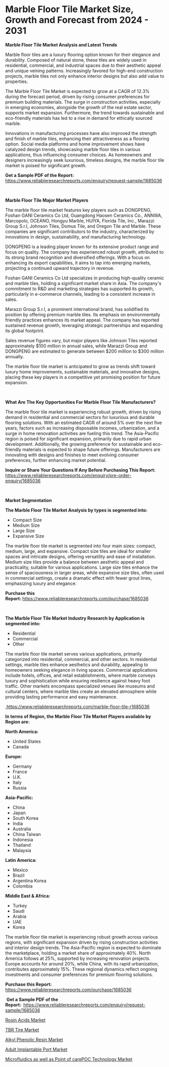 <p><h1>Marble Floor Tile Market Size, Growth and Forecast from 2024 - 2031</h1></p><p><strong>Marble Floor Tile Market Analysis and Latest Trends</strong></p>
<p><p>Marble floor tiles are a luxury flooring option known for their elegance and durability. Composed of natural stone, these tiles are widely used in residential, commercial, and industrial spaces due to their aesthetic appeal and unique veining patterns. Increasingly favored for high-end construction projects, marble tiles not only enhance interior designs but also add value to properties.</p><p>The Marble Floor Tile Market is expected to grow at a CAGR of 12.3% during the forecast period, driven by rising consumer preferences for premium building materials. The surge in construction activities, especially in emerging economies, alongside the growth of the real estate sector, supports market expansion. Furthermore, the trend towards sustainable and eco-friendly materials has led to a rise in demand for ethically sourced marble.</p><p>Innovations in manufacturing processes have also improved the strength and finish of marble tiles, enhancing their attractiveness as a flooring option. Social media platforms and home improvement shows have catalyzed design trends, showcasing marble floor tiles in various applications, thus influencing consumer choices. As homeowners and designers increasingly seek luxurious, timeless designs, the marble floor tile market is poised for significant growth.</p></p>
<p><strong>Get a Sample PDF of the Report:&nbsp;</strong> <a href="https://www.reliableresearchreports.com/enquiry/request-sample/1685036?utm_campaign=28&utm_medium=2&utm_source=Github&utm_content=ia&utm_term=11112024&utm_id=marble-floor-tile">https://www.reliableresearchreports.com/enquiry/request-sample/1685036</a></p>
<p>&nbsp;</p>
<p><strong>Marble Floor Tile Major Market Players</strong></p>
<p><p>The marble floor tile market features key players such as DONGPENG, Foshan GANI Ceramics Co Ltd, Guangdong Haosen Ceramics Co., ANNWA, Marcopolo, OCEANO, Hongyu Marble, HUIYA, Florida Tile, Inc., Marazzi Group S.r.l, Johnson Tiles, Domus Tile, and Oregon Tile and Marble. These companies are significant contributors to the industry, characterized by innovations in design, sustainability, and manufacturing technology.</p><p>DONGPENG is a leading player known for its extensive product range and focus on quality. The company has experienced robust growth, attributed to its strong brand recognition and diversified offerings. With a focus on enhancing its export capabilities, it aims to tap into emerging markets, projecting a continued upward trajectory in revenue.</p><p>Foshan GANI Ceramics Co Ltd specializes in producing high-quality ceramic and marble tiles, holding a significant market share in Asia. The company's commitment to R&D and marketing strategies has supported its growth, particularly in e-commerce channels, leading to a consistent increase in sales.</p><p>Marazzi Group S.r.l, a prominent international brand, has solidified its position by offering premium marble tiles. Its emphasis on environmentally friendly practices enhances its market appeal. The company has reported sustained revenue growth, leveraging strategic partnerships and expanding its global footprint.</p><p>Sales revenue figures vary, but major players like Johnson Tiles reported approximately $100 million in annual sales, while Marazzi Group and DONGPENG are estimated to generate between $200 million to $300 million annually. </p><p>The marble floor tile market is anticipated to grow as trends shift toward luxury home improvements, sustainable materials, and innovative designs, placing these key players in a competitive yet promising position for future expansion.</p></p>
<p>&nbsp;</p>
<p><strong>What Are The Key Opportunities For Marble Floor Tile Manufacturers?</strong></p>
<p><p>The marble floor tile market is experiencing robust growth, driven by rising demand in residential and commercial sectors for luxurious and durable flooring solutions. With an estimated CAGR of around 5% over the next five years, factors such as increasing disposable incomes, urbanization, and a surge in home renovation activities are fueling this trend. The Asia-Pacific region is poised for significant expansion, primarily due to rapid urban development. Additionally, the growing preference for sustainable and eco-friendly materials is expected to shape future offerings. Manufacturers are innovating with designs and finishes to meet evolving consumer preferences, further enhancing market potential.</p></p>
<p><strong>Inquire or Share Your Questions If Any Before Purchasing This Report:</strong> <a href="https://www.reliableresearchreports.com/enquiry/pre-order-enquiry/1685036?utm_campaign=28&utm_medium=2&utm_source=Github&utm_content=ia&utm_term=11112024&utm_id=marble-floor-tile">https://www.reliableresearchreports.com/enquiry/pre-order-enquiry/1685036</a></p>
<p>&nbsp;</p>
<p><strong>Market Segmentation</strong></p>
<p><strong>The Marble Floor Tile Market Analysis by types is segmented into:</strong></p>
<p><ul><li>Compact Size</li><li>Medium Size</li><li>Large Size</li><li>Expansive Size</li></ul></p>
<p><p>The marble floor tile market is segmented into four main sizes: compact, medium, large, and expansive. Compact size tiles are ideal for smaller spaces and intricate designs, offering versatility and ease of installation. Medium size tiles provide a balance between aesthetic appeal and practicality, suitable for various applications. Large size tiles enhance the sense of spaciousness in larger areas, while expansive size tiles, often used in commercial settings, create a dramatic effect with fewer grout lines, emphasizing luxury and elegance.</p></p>
<p><strong>Purchase this Report:&nbsp;</strong><a href="https://www.reliableresearchreports.com/purchase/1685036?utm_campaign=28&utm_medium=2&utm_source=Github&utm_content=ia&utm_term=11112024&utm_id=marble-floor-tile">https://www.reliableresearchreports.com/purchase/1685036</a></p>
<p>&nbsp;</p>
<p><strong>The Marble Floor Tile Market Industry Research by Application is segmented into:</strong></p>
<p><ul><li>Residential</li><li>Commercial</li><li>Other</li></ul></p>
<p><p>The marble floor tile market serves various applications, primarily categorized into residential, commercial, and other sectors. In residential settings, marble tiles enhance aesthetics and durability, appealing to homeowners seeking elegance in living spaces. Commercial applications include hotels, offices, and retail establishments, where marble conveys luxury and sophistication while ensuring resilience against heavy foot traffic. Other markets encompass specialized venues like museums and cultural centers, where marble tiles create an elevated atmosphere while providing lasting performance and easy maintenance.</p></p>
<p><a href="https://www.reliableresearchreports.com/marble-floor-tile-r1685036?utm_campaign=28&utm_medium=2&utm_source=Github&utm_content=ia&utm_term=11112024&utm_id=marble-floor-tile">&nbsp;https://www.reliableresearchreports.com/marble-floor-tile-r1685036</a></p>
<p><strong>In terms of Region, the Marble Floor Tile Market Players available by Region are:</strong></p>
<p>
    <p> <strong> North America: </strong>
        <ul>
            <li>United States</li>
            <li>Canada</li>
        </ul>
        </p> 
    <p> <strong> Europe: </strong>
        <ul>
            <li>Germany</li>
            <li>France</li>
            <li>U.K.</li>
            <li>Italy</li>
            <li>Russia</li>
        </ul>
        </p> 
    <p> <strong> Asia-Pacific: </strong>
        <ul>
            <li>China</li>
            <li>Japan</li>
            <li>South Korea</li>
            <li>India</li>
            <li>Australia</li>
            <li>China Taiwan</li>
            <li>Indonesia</li>
            <li>Thailand</li>
            <li>Malaysia</li>
        </ul>
        </p> 
    <p> <strong> Latin America: </strong>
        <ul>
            <li>Mexico</li>
            <li>Brazil</li>
            <li>Argentina Korea</li>
            <li>Colombia</li>
        </ul>
        </p> 
    <p> <strong> Middle East & Africa: </strong>
        <ul>
            <li>Turkey</li>
            <li>Saudi</li>
            <li>Arabia</li>
            <li>UAE</li>
            <li>Korea</li>
        </ul>
    </p>
    </p>
<p><p>The marble floor tile market is experiencing robust growth across various regions, with significant expansion driven by rising construction activities and interior design trends. The Asia-Pacific region is expected to dominate the marketplace, holding a market share of approximately 40%. North America follows at 25%, supported by increasing renovation projects. Europe accounts for around 20%, while China, with its rapid urbanization, contributes approximately 15%. These regional dynamics reflect ongoing investments and consumer preferences for premium flooring solutions.</p></p>
<p><strong>Purchase this Report: </strong><a href="https://www.reliableresearchreports.com/purchase/1685036?utm_campaign=28&utm_medium=2&utm_source=Github&utm_content=ia&utm_term=11112024&utm_id=marble-floor-tile">https://www.reliableresearchreports.com/purchase/1685036</a></p>
<p>&nbsp;<strong>Get a Sample PDF of the Report:&nbsp;&nbsp;</strong><a href="https://www.reliableresearchreports.com/enquiry/request-sample/1685036?utm_campaign=28&utm_medium=2&utm_source=Github&utm_content=ia&utm_term=11112024&utm_id=marble-floor-tile">https://www.reliableresearchreports.com/enquiry/request-sample/1685036</a></p>
<p><strong></strong></p>
<p><p><a href="https://github.com/OrlandoHBarks/Market-Research-Report-List-1/blob/main/rosin-acids-market.md?utm_campaign=28&utm_medium=2&utm_source=Github&utm_content=ia&utm_term=11112024&utm_id=marble-floor-tile">Rosin Acids Market</a></p><p><a href="https://www.linkedin.com/pulse/opportunities-challenges-tbr-tire-market-strategic-insights-p9x7e?utm_campaign=28&utm_medium=2&utm_source=Github&utm_content=ia&utm_term=11112024&utm_id=marble-floor-tile">TBR Tire Market</a></p><p><a href="https://github.com/NathanColeman327/Market-Research-Report-List-1/blob/main/alkyl-phenolic-resin-market.md?utm_campaign=28&utm_medium=2&utm_source=Github&utm_content=ia&utm_term=11112024&utm_id=marble-floor-tile">Alkyl Phenolic Resin Market</a></p><p><a href="https://issuu.com/reportprime-2/docs/adult-implantable-port-market-size-_a7f5db9e6d1e76?utm_campaign=28&utm_medium=2&utm_source=Github&utm_content=ia&utm_term=11112024&utm_id=marble-floor-tile">Adult Implantable Port Market</a></p><p><a href="https://issuu.com/reportprime-2/docs/microfluidics-as-well-as-point-of-c_aa91f6ff19abbe?utm_campaign=28&utm_medium=2&utm_source=Github&utm_content=ia&utm_term=11112024&utm_id=marble-floor-tile">Microfluidics as well as Point of carePOC Technology Market</a></p></p>